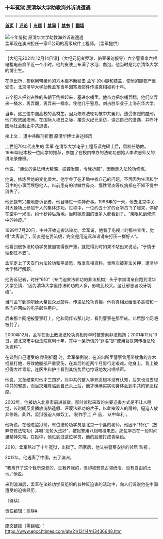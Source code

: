 ### 十年冤狱 原清华大学助教海外诉说遭遇

---

#### [首页](../../../..?n13436648) &nbsp;|&nbsp; [评论](../../../../../epoch-comment?n13436648) &nbsp;|&nbsp; [专题](../../../../../epoch-special?n13436648) &nbsp;|&nbsp; [禁闻](../../../../../epoch-news?n13436648) &nbsp;|&nbsp; [禁书](../../../../../books?n13436648) &nbsp;|&nbsp; [翻墙](https://github.com/gfw-breaker/nogfw/blob/master/README.md?n13436648)


<div><img alt="十年冤狱 原清华大学助教海外诉说遭遇" class="attachment-djy_600_400 size-djy_600_400 wp-post-image" src="https://i.epochtimes.com/assets/uploads/2021/12/id13439503-8806ca32285ab1113d76b22a92a75916-600x400.jpg"/>
<div class="caption">
 孟军现在澳洲担任一家IT公司的高级软件工程师。（孟军提供）
</div></div><hr/><div class="post_content" id="artbody" itemprop="articleBody">
 <!-- article content begin -->
 <p>
  【大纪元2021年12月14日讯】（大纪元记者罗琼、骆亚采访报导）六个警察拿六根电棍电击俞平近一个小时，他的皮肤上布满了水泡、血泡。他当时是北京清华大学的博士生。
 </p>
 <p>
  在派出所，警察用带棱角的方木棍不断猛击
  <ok href="https://www.epochtimes.com/gb/tag/%E5%AD%9F%E5%86%9B.html">
   孟军
  </ok>
  的小腿和膝盖，使他的腿部严重受伤。北京清华大学助教孟军当年因寄发邮件传递真相被判十年。
 </p>
 <p>
  五个犯人把刘占胜的头朝下倒拎起来，塞进水桶里。他奋力把水桶弄翻，他们又弄来一桶水，再弄翻，再弄来一桶水，使他几乎窒息。刘占胜毕业于上海东华大学。
 </p>
 <p>
  当年，这三位中国高校的高材生，因为修炼法轮功被中共冤判，遭受惨烈的酷刑。他们现旅居澳洲，在国际人权日之际，接受大纪元采访，讲述自己的遭遇，并呼吁国际社会制止中共迫害。
 </p>
 <p>
  接上文：
  <ok href="https://www.epochtimes.com/gb/21/12/13/n13434903.htm">
   遭中共酷刑折磨 原清华博士讲述经历
  </ok>
 </p>
 <p>
  上世纪70年代出生的
  <ok href="https://www.epochtimes.com/gb/tag/%E5%AD%9F%E5%86%9B.html">
   孟军
  </ok>
  在清华大学电子工程系读完硕士后，留校任助教。1996年经本校一位同学的推荐，参加了在校内举办的法轮功创始人李洪志师父的讲法录像班。
 </p>
 <p>
  他说，“师父的讲法博大精深、振聋发聩，令我折服”，因而走入法轮功修炼。
 </p>
 <p>
  他说，修炼后他的变化很大。他学会了在矛盾中找自己的问题，不再因为生活和学习中的小事而埋怨他人。以前患有的过敏性鼻炎、慢性胃炎等疾病都在不知不觉中消失了。
 </p>
 <p>
  他还饶有兴趣地告诉记者，他目睹过一件神奇事。1998年的一天，他去北京中关村大操场上参加千人的集体炼功。过程中，一位约五十岁的女学员飞了起来，停留在空中一米高，约十秒钟后落地。当时她周围的很多人都看到了。“亲眼见到修炼中的神迹。”
 </p>
 <p>
  1999年7月20日，中共开始迫害法轮功。孟军说，他看了电视上的那些宣传，觉得“太离谱了，简直是在耍流氓，完全是用造谣和诽谤来打压一群好人”。
 </p>
 <p>
  他看到很多法轮功学员被迫害得很严重，就觉得此时如果不站出来说话，“于情于理都过不去”。
 </p>
 <p>
  孟军走上了天安门为法轮功和平请愿，散发真相资料，曾两次被非法关押，遭清华大学强行解职。
 </p>
 <p>
  他告诉记者，时任“610”（专门迫害法轮功的非法机构）头子李岚清亲自跑到清华大学坐镇，“因为清华大学里炼法轮功的人多，影响比较大。这让邪恶者咬牙切齿”。
 </p>
 <p>
  当时孟军到网吧给大量民众发邮件，传递法轮功真相。他将真相发给很多高校和一些门户网站的电子邮件用户。
 </p>
 <p>
  后来那个网吧被警察盯上，他和同伴去那儿时，看到警察在那里转。此后那个网吧被封了。
 </p>
 <p>
  2000年12月，孟军在街上散发法轮功真相传单时被警察非法抓捕；2001年12月13日，被北京市中级法院冤判十年，其中一条所谓的“罪名”是“使用互联网传播法轮功资料”。
 </p>
 <p>
  在谈到自己遭受的
  <ok href="https://www.epochtimes.com/gb/tag/%E9%85%B7%E5%88%91%E6%8A%98%E7%A3%A8.html">
   酷刑折磨
  </ok>
  时，孟军举例说，在派出所里警察曾用带棱角的方木棍暴打他，导致他腿部严重受伤，在其后的近两个月里行走艰难。他身上、背上被打得大片青紫，连医生和护士看到其伤势后也惊讶地发出啧啧声。
 </p>
 <p>
  他说，文革结束时他才三四岁，对中共的整人等邪恶根本没有认知，后来也没去想中共的邪恶，而当灾难降临到自己头上后，他才确确实实切身体会到中共的邪恶程度。
 </p>
 <p>
  2002年，他被劫入北京市前进监狱。那时监狱采取的主要迫害方式是不让人睡觉，长时间反复播放洗脑造假、诬蔑法轮功的片子，以此摧毁人的精神，逼迫人放弃修炼。此外，监狱强迫人做奴工，
  <span lang="ZH-CN">
   制作手工
  </span>
  <span lang="ZH-CN">
   产
  </span>
  <span lang="ZH-CN">
   品，
  </span>
  <span lang="ZH-CN">
   从中牟利
  </span>
  <span lang="ZH-CN">
   。
  </span>
 </p>
 <p>
  他听说，在他进监狱前，有位法轮功学员是北京一个县的老师，他因不“转化”（放弃修炼法轮功）并喊“法轮大法好”，被狱警用八根电棍电击。那位学员在一段时间里精神失常。在狱中，他见到过这位学员，他的脸被打成青紫色。
 </p>
 <p>
  2010，孟军熬过了十年冤狱，出狱了。回家后，他又被警察安排的邻居
  <ok href="https://www.epochtimes.com/gb/tag/%E7%9B%91%E8%A7%86.html">
   监视
  </ok>
  。
 </p>
 <p>
  2012年，他逃离了中国，去了澳洲。
 </p>
 <p>
  “我离开了这个我所深爱的、生我养我的，但却被邪党占领统治、没有自由的土地。”他说。
 </p>
 <p>
  来到澳洲后，孟军在法轮功学员组织的各种反迫害的活动中，向人们诉说他在中国遭受的迫害经历。
 </p>
 <p>
  （待续）
 </p>
 <p>
  责任编辑：高静#
 </p>
 <!-- article content end -->
 <div id="below_article_ad">
 </div>
</div>


---

原文链接（需翻墙）：https://www.epochtimes.com/gb/21/12/14/n13436648.htm